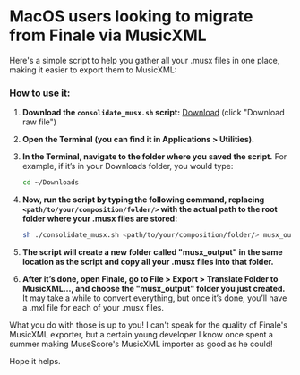 # MacOS users looking to migrate from Finale via MusicXML
Here's a simple script to help you gather all your .musx files in one place, making it easier to export them to MusicXML:

### How to use it:

1. **Download the `consolidate_musx.sh` script:**
   [Download](https://github.com/iveshenry18/misc-music-scripts/blob/main/musx-to-musicxml/consolidate_musx.sh) (click "Download raw file")

2. **Open the Terminal (you can find it in Applications > Utilities).**

3. **In the Terminal, navigate to the folder where you saved the script.** 
   For example, if it’s in your Downloads folder, you would type:
   ```sh
   cd ~/Downloads
   ```

4. **Now, run the script by typing the following command, replacing `<path/to/your/composition/folder/>` with the actual path to the root folder where your .musx files are stored:**
   ```sh
   sh ./consolidate_musx.sh <path/to/your/composition/folder/> musx_output
   ```

5. **The script will create a new folder called "musx_output" in the same location as the script and copy all your .musx files into that folder.**

6. **After it’s done, open Finale, go to File > Export > Translate Folder to MusicXML…, and choose the "musx_output" folder you just created.** 
   It may take a while to convert everything, but once it’s done, you’ll have a .mxl file for each of your .musx files.

What you do with those is up to you! I can't speak for the quality of Finale's MusicXML exporter, but a certain young developer I know once spent a summer making MuseScore's MusicXML importer as good as he could!

Hope it helps.